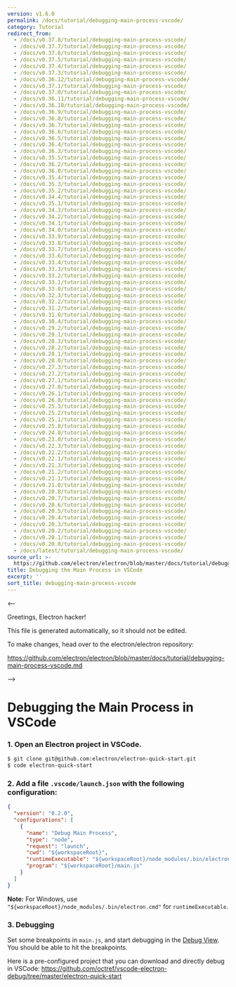 ```yaml
---
version: v1.6.0
permalink: /docs/tutorial/debugging-main-process-vscode/
category: Tutorial
redirect_from:
  - /docs/v0.37.8/tutorial/debugging-main-process-vscode/
  - /docs/v0.37.7/tutorial/debugging-main-process-vscode/
  - /docs/v0.37.6/tutorial/debugging-main-process-vscode/
  - /docs/v0.37.5/tutorial/debugging-main-process-vscode/
  - /docs/v0.37.4/tutorial/debugging-main-process-vscode/
  - /docs/v0.37.3/tutorial/debugging-main-process-vscode/
  - /docs/v0.36.12/tutorial/debugging-main-process-vscode/
  - /docs/v0.37.1/tutorial/debugging-main-process-vscode/
  - /docs/v0.37.0/tutorial/debugging-main-process-vscode/
  - /docs/v0.36.11/tutorial/debugging-main-process-vscode/
  - /docs/v0.36.10/tutorial/debugging-main-process-vscode/
  - /docs/v0.36.9/tutorial/debugging-main-process-vscode/
  - /docs/v0.36.8/tutorial/debugging-main-process-vscode/
  - /docs/v0.36.7/tutorial/debugging-main-process-vscode/
  - /docs/v0.36.6/tutorial/debugging-main-process-vscode/
  - /docs/v0.36.5/tutorial/debugging-main-process-vscode/
  - /docs/v0.36.4/tutorial/debugging-main-process-vscode/
  - /docs/v0.36.3/tutorial/debugging-main-process-vscode/
  - /docs/v0.35.5/tutorial/debugging-main-process-vscode/
  - /docs/v0.36.2/tutorial/debugging-main-process-vscode/
  - /docs/v0.36.0/tutorial/debugging-main-process-vscode/
  - /docs/v0.35.4/tutorial/debugging-main-process-vscode/
  - /docs/v0.35.3/tutorial/debugging-main-process-vscode/
  - /docs/v0.35.2/tutorial/debugging-main-process-vscode/
  - /docs/v0.34.4/tutorial/debugging-main-process-vscode/
  - /docs/v0.35.1/tutorial/debugging-main-process-vscode/
  - /docs/v0.34.3/tutorial/debugging-main-process-vscode/
  - /docs/v0.34.2/tutorial/debugging-main-process-vscode/
  - /docs/v0.34.1/tutorial/debugging-main-process-vscode/
  - /docs/v0.34.0/tutorial/debugging-main-process-vscode/
  - /docs/v0.33.9/tutorial/debugging-main-process-vscode/
  - /docs/v0.33.8/tutorial/debugging-main-process-vscode/
  - /docs/v0.33.7/tutorial/debugging-main-process-vscode/
  - /docs/v0.33.6/tutorial/debugging-main-process-vscode/
  - /docs/v0.33.4/tutorial/debugging-main-process-vscode/
  - /docs/v0.33.3/tutorial/debugging-main-process-vscode/
  - /docs/v0.33.2/tutorial/debugging-main-process-vscode/
  - /docs/v0.33.1/tutorial/debugging-main-process-vscode/
  - /docs/v0.33.0/tutorial/debugging-main-process-vscode/
  - /docs/v0.32.3/tutorial/debugging-main-process-vscode/
  - /docs/v0.32.2/tutorial/debugging-main-process-vscode/
  - /docs/v0.31.2/tutorial/debugging-main-process-vscode/
  - /docs/v0.31.0/tutorial/debugging-main-process-vscode/
  - /docs/v0.30.4/tutorial/debugging-main-process-vscode/
  - /docs/v0.29.2/tutorial/debugging-main-process-vscode/
  - /docs/v0.29.1/tutorial/debugging-main-process-vscode/
  - /docs/v0.28.3/tutorial/debugging-main-process-vscode/
  - /docs/v0.28.2/tutorial/debugging-main-process-vscode/
  - /docs/v0.28.1/tutorial/debugging-main-process-vscode/
  - /docs/v0.28.0/tutorial/debugging-main-process-vscode/
  - /docs/v0.27.3/tutorial/debugging-main-process-vscode/
  - /docs/v0.27.2/tutorial/debugging-main-process-vscode/
  - /docs/v0.27.1/tutorial/debugging-main-process-vscode/
  - /docs/v0.27.0/tutorial/debugging-main-process-vscode/
  - /docs/v0.26.1/tutorial/debugging-main-process-vscode/
  - /docs/v0.26.0/tutorial/debugging-main-process-vscode/
  - /docs/v0.25.3/tutorial/debugging-main-process-vscode/
  - /docs/v0.25.2/tutorial/debugging-main-process-vscode/
  - /docs/v0.25.1/tutorial/debugging-main-process-vscode/
  - /docs/v0.25.0/tutorial/debugging-main-process-vscode/
  - /docs/v0.24.0/tutorial/debugging-main-process-vscode/
  - /docs/v0.23.0/tutorial/debugging-main-process-vscode/
  - /docs/v0.22.3/tutorial/debugging-main-process-vscode/
  - /docs/v0.22.2/tutorial/debugging-main-process-vscode/
  - /docs/v0.22.1/tutorial/debugging-main-process-vscode/
  - /docs/v0.21.3/tutorial/debugging-main-process-vscode/
  - /docs/v0.21.2/tutorial/debugging-main-process-vscode/
  - /docs/v0.21.1/tutorial/debugging-main-process-vscode/
  - /docs/v0.21.0/tutorial/debugging-main-process-vscode/
  - /docs/v0.20.8/tutorial/debugging-main-process-vscode/
  - /docs/v0.20.7/tutorial/debugging-main-process-vscode/
  - /docs/v0.20.6/tutorial/debugging-main-process-vscode/
  - /docs/v0.20.5/tutorial/debugging-main-process-vscode/
  - /docs/v0.20.4/tutorial/debugging-main-process-vscode/
  - /docs/v0.20.3/tutorial/debugging-main-process-vscode/
  - /docs/v0.20.2/tutorial/debugging-main-process-vscode/
  - /docs/v0.20.1/tutorial/debugging-main-process-vscode/
  - /docs/v0.20.0/tutorial/debugging-main-process-vscode/
  - /docs/latest/tutorial/debugging-main-process-vscode/
source_url: >-
  https://github.com/electron/electron/blob/master/docs/tutorial/debugging-main-process-vscode.md
title: Debugging the Main Process in VSCode
excerpt: ''
sort_title: debugging-main-process-vscode
---
```



<--

Greetings, Electron hacker!

This file is generated automatically, so it should not be edited.

To make changes, head over to the electron/electron repository:

https://github.com/electron/electron/blob/master/docs/tutorial/debugging-main-process-vscode.md

-->

# Debugging the Main Process in VSCode

### 1\. Open an Electron project in VSCode.

```bash
$ git clone git@github.com:electron/electron-quick-start.git
$ code electron-quick-start
```

### 2\. Add a file `.vscode/launch.json` with the following configuration:

```json
{
  "version": "0.2.0",
  "configurations": [
    {
      "name": "Debug Main Process",
      "type": "node",
      "request": "launch",
      "cwd": "${workspaceRoot}",
      "runtimeExecutable": "${workspaceRoot}/node_modules/.bin/electron",
      "program": "${workspaceRoot}/main.js"
    }
  ]
}
```

**Note:** For Windows, use `"${workspaceRoot}/node_modules/.bin/electron.cmd"` for `runtimeExecutable`.

### 3\. Debugging

Set some breakpoints in `main.js`, and start debugging in the [Debug View](https://code.visualstudio.com/docs/editor/debugging). You should be able to hit the breakpoints.

Here is a pre-configured project that you can download and directly debug in VSCode: https://github.com/octref/vscode-electron-debug/tree/master/electron-quick-start
